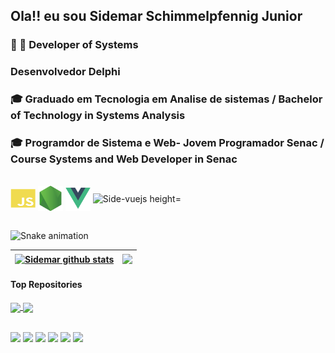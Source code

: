 ## Ola!! eu sou Sidemar Schimmelpfennig Junior

### 🏬 👔  Developer of Systems <br>
###  Desenvolvedor Delphi
### 🎓 Graduado em Tecnologia em Analise de sistemas / Bachelor of Technology in Systems Analysis <br>
### 🎓 Programdor de Sistema e Web- Jovem Programador Senac / Course Systems and Web Developer in Senac  <br>


<div style="display: inline_block"><br>
  <img align="center" alt="Side-Js" height="30" width="40" src="https://raw.githubusercontent.com/devicons/devicon/master/icons/javascript/javascript-plain.svg">
  <img align="center" alt="Side-react  height="30" width="40" src="https://raw.githubusercontent.com/devicons/devicon/master/icons/nodejs/nodejs-original.svg"> 
  <img align="center" alt="Side-vuejs  height="30" width="40" src="https://raw.githubusercontent.com/devicons/devicon/master/icons/vuejs/vuejs-original.svg">
   <img align="center" alt="Side-vuejs height="70px" width="70px" src="https://img2.gratispng.com/20181202/hyu/kisspng-delphi-embarcadero-technologies-object-pascal-cb-ioda-development-amp-design-solutions-5c03ef93ee6872.9728080615437618119765.jpg">
</div>
<br>
<div> 

  ![Snake animation](https://github.com/sidemarschimmelpfennig/sidemarschimmelpfennig/blob/output/github-contribution-grid-snake.svg)

<a href="https://github.com/anuraghazra/github-readme-stats"><img align="center" src="https://github-readme-stats.vercel.app/api?username=sidemarschimmelpfennig&show_icons=true&include_all_commits=true&theme=buefy&hide_border=true" alt="Sidemar github stats" /></a> | <a href="https://github.com/anuraghazra/github-readme-stats"><img align="center" src="https://github-readme-stats.vercel.app/api/top-langs/?username=sidemarschimmelpfennig&layout=compact&theme=buefy&hide_border=true" /></a> |
| ------------- | ------------- |

#### Top Repositories


<a href="https://github.com/sidemarschimmelpfennig/JavaScript-e-TypeScript-do-basico-ao-avancado">
  <img align="center" src="https://github-readme-stats.vercel.app/api/pin/?username=sidemarschimmelpfennig&repo=JavaScript-e-TypeScript-do-basico-ao-avancado&theme=buefy" />
</a>
<a href="https://sidemarschimmelpfennig.github.io/">
  <img align="center" src="https://github-readme-stats.vercel.app/api/pin/?username=sidemarschimmelpfennig&repo=sidemarschimmelpfennig.github.io&theme=buefy" />
</a>

<br />
<br />

  <a href="https://instagram.com/sidemar_junior" target="_blank"><img src="https://img.shields.io/badge/-Instagram-%23E4405F?style=for-the-badge&logo=instagram&logoColor=white" target="_blank"></a>
 <a href="https://discord.gg/6QAWCTT2JK" target="_blank"><img src="https://img.shields.io/badge/Discord-7289DA?style=for-the-badge&logo=discord&logoColor=white" target="_blank"></a> 
  <a href = "mailto:sidemarschi@gmail.com"><img src="https://img.shields.io/badge/-Gmail-%23333?style=for-the-badge&logo=gmail&logoColor=white" target="_blank"></a>
  <a href="https://www.linkedin.com/in/sidemar-schimmelpfennig-junior" target="_blank"><img src="https://img.shields.io/badge/-LinkedIn-%230077B5?style=for-the-badge&logo=linkedin&logoColor=white" target="_blank"></a> 
<a href="mailto:sidemarschi@outlook.com" target="_blank"><img src="https://img.shields.io/badge/Microsoft_Outlook-0078D4?style=for-the-badge&logo=microsoft-outlook&logoColor=white" target="_blank"></a>
<a href="https://pt-br.facebook.com/sidemar.schimmelpfennig" target="_blank"><img src="https://img.shields.io/badge/Facebook-1877F2?style=for-the-badge&logo=facebook&logoColor=white" target="_blank"></a>
</div>
  
 
